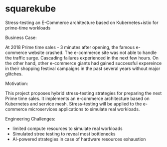 # squarekube

Stress-testing an E-Commerce architecture based on Kubernetes+istio for prime-time workloads

Business Case: 

At 2018 Prime time sales - 3 minutes after opening, the famous e-commerce website crashed. The e-commerce site was not able to handle the traffic surge. Cascading failures experienced in the next few hours. On the other hand, other e-commerce giants had gained successful expereince in their shopping festival campaigns in the past several years without major glitches.

Motivation: 

This project proposes hybrid stress-testing strategies for preparing the next Prime time sales. It implements an e-commerce architecture based on Kubernetes and service mesh. Stress-testing will be applied to the e-commerce microservices applications to simulate real workloads.

Engineering Challenges:

- limited compute resources to simulate real workloads
- Simulated stree testing to reveal most bottlenecks
- AI-powered strategies in case of hardware resources exhaustion
